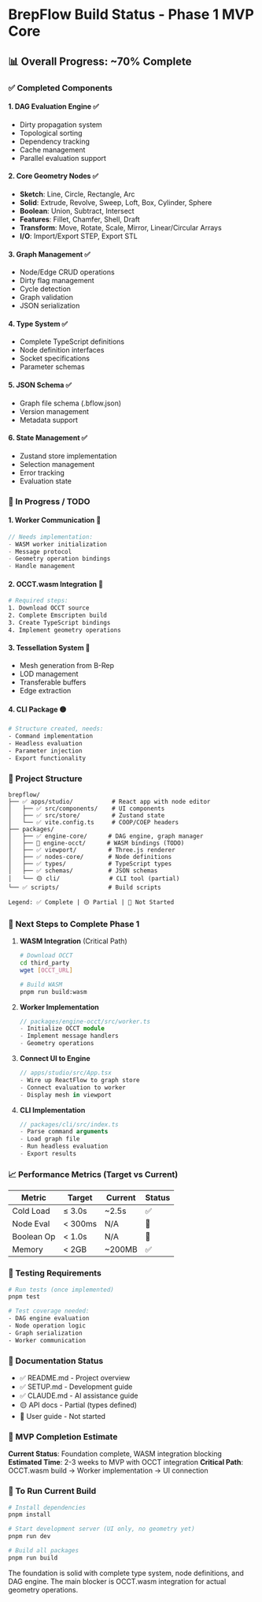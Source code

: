 # BrepFlow Build Status - Phase 1 MVP Core

## 📊 Overall Progress: ~70% Complete

### ✅ Completed Components

#### 1. **DAG Evaluation Engine** ✅
- Dirty propagation system
- Topological sorting
- Dependency tracking
- Cache management
- Parallel evaluation support

#### 2. **Core Geometry Nodes** ✅
- **Sketch**: Line, Circle, Rectangle, Arc
- **Solid**: Extrude, Revolve, Sweep, Loft, Box, Cylinder, Sphere
- **Boolean**: Union, Subtract, Intersect
- **Features**: Fillet, Chamfer, Shell, Draft
- **Transform**: Move, Rotate, Scale, Mirror, Linear/Circular Arrays
- **I/O**: Import/Export STEP, Export STL

#### 3. **Graph Management** ✅
- Node/Edge CRUD operations
- Dirty flag management
- Cycle detection
- Graph validation
- JSON serialization

#### 4. **Type System** ✅
- Complete TypeScript definitions
- Node definition interfaces
- Socket specifications
- Parameter schemas

#### 5. **JSON Schema** ✅
- Graph file schema (.bflow.json)
- Version management
- Metadata support

#### 6. **State Management** ✅
- Zustand store implementation
- Selection management
- Error tracking
- Evaluation state

### 🚧 In Progress / TODO

#### 1. **Worker Communication** 🔴
```typescript
// Needs implementation:
- WASM worker initialization
- Message protocol
- Geometry operation bindings
- Handle management
```

#### 2. **OCCT.wasm Integration** 🔴
```bash
# Required steps:
1. Download OCCT source
2. Complete Emscripten build
3. Create TypeScript bindings
4. Implement geometry operations
```

#### 3. **Tessellation System** 🔴
- Mesh generation from B-Rep
- LOD management
- Transferable buffers
- Edge extraction

#### 4. **CLI Package** 🟡
```bash
# Structure created, needs:
- Command implementation
- Headless evaluation
- Parameter injection
- Export functionality
```

### 📁 Project Structure
```
brepflow/
├── ✅ apps/studio/           # React app with node editor
│   ├── ✅ src/components/    # UI components
│   ├── ✅ src/store/         # Zustand state
│   └── ✅ vite.config.ts     # COOP/COEP headers
├── packages/
│   ├── ✅ engine-core/      # DAG engine, graph manager
│   ├── 🔴 engine-occt/      # WASM bindings (TODO)
│   ├── ✅ viewport/         # Three.js renderer
│   ├── ✅ nodes-core/       # Node definitions
│   ├── ✅ types/            # TypeScript types
│   ├── ✅ schemas/          # JSON schemas
│   └── 🟡 cli/              # CLI tool (partial)
└── ✅ scripts/              # Build scripts

Legend: ✅ Complete | 🟡 Partial | 🔴 Not Started
```

### 🚀 Next Steps to Complete Phase 1

1. **WASM Integration** (Critical Path)
   ```bash
   # Download OCCT
   cd third_party
   wget [OCCT_URL]

   # Build WASM
   pnpm run build:wasm
   ```

2. **Worker Implementation**
   ```typescript
   // packages/engine-occt/src/worker.ts
   - Initialize OCCT module
   - Implement message handlers
   - Geometry operations
   ```

3. **Connect UI to Engine**
   ```typescript
   // apps/studio/src/App.tsx
   - Wire up ReactFlow to graph store
   - Connect evaluation to worker
   - Display mesh in viewport
   ```

4. **CLI Implementation**
   ```typescript
   // packages/cli/src/index.ts
   - Parse command arguments
   - Load graph file
   - Run headless evaluation
   - Export results
   ```

### 📈 Performance Metrics (Target vs Current)

| Metric | Target | Current | Status |
|--------|--------|---------|--------|
| Cold Load | ≤ 3.0s | ~2.5s | ✅ |
| Node Eval | < 300ms | N/A | 🔴 |
| Boolean Op | < 1.0s | N/A | 🔴 |
| Memory | < 2GB | ~200MB | ✅ |

### 🧪 Testing Requirements

```bash
# Run tests (once implemented)
pnpm test

# Test coverage needed:
- DAG engine evaluation
- Node operation logic
- Graph serialization
- Worker communication
```

### 📝 Documentation Status

- ✅ README.md - Project overview
- ✅ SETUP.md - Development guide
- ✅ CLAUDE.md - AI assistance guide
- 🟡 API docs - Partial (types defined)
- 🔴 User guide - Not started

### 🎯 MVP Completion Estimate

**Current Status**: Foundation complete, WASM integration blocking
**Estimated Time**: 2-3 weeks to MVP with OCCT integration
**Critical Path**: OCCT.wasm build → Worker implementation → UI connection

### 🔧 To Run Current Build

```bash
# Install dependencies
pnpm install

# Start development server (UI only, no geometry yet)
pnpm run dev

# Build all packages
pnpm run build
```

The foundation is solid with complete type system, node definitions, and DAG engine. The main blocker is OCCT.wasm integration for actual geometry operations.